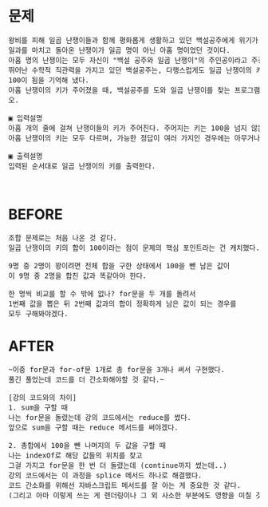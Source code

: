 # 문제

<pre>
왕비를 피해 일곱 난쟁이들과 함께 평화롭게 생활하고 있던 백설공주에게 위기가 찾아왔다. 
일과를 마치고 돌아온 난쟁이가 일곱 명이 아닌 아홉 명이었던 것이다.
아홉 명의 난쟁이는 모두 자신이 "백설 공주와 일곱 난쟁이"의 주인공이라고 주장했다. 
뛰어난 수학적 직관력을 가지고 있던 백설공주는, 다행스럽게도 일곱 난쟁이의 키의 합이 
100이 됨을 기억해 냈다.
아홉 난쟁이의 키가 주어졌을 때, 백설공주를 도와 일곱 난쟁이를 찾는 프로그램을 작성하시
오.

▣ 입력설명
아홉 개의 줄에 걸쳐 난쟁이들의 키가 주어진다. 주어지는 키는 100을 넘지 않는 자연수이며, 
아홉 난쟁이의 키는 모두 다르며, 가능한 정답이 여러 가지인 경우에는 아무거나 출력한다.

▣ 출력설명
입력된 순서대로 일곱 난쟁이의 키를 출력한다.


</pre>

# BEFORE

<pre>
조합 문제로는 처음 나온 것 같다.
일곱 난쟁이의 키의 합이 100이라는 점이 문제의 핵심 포인트라는 건 캐치했다.

9명 중 2명이 꽝이려면 전체 합을 구한 상태에서 100을 뺀 남은 값이 
이 9명 중 2명을 합친 값과 똑같아야 한다.

한 명씩 비교를 할 수 밖에 없나? for문을 두 개를 돌려서
1번째 값을 뽑은 뒤 2번째 값과의 합이 정확하게 남은 값이 되는 경우를
모두 구해봐야겠다.
</pre>

# AFTER

<pre>
~이중 for문과 for-of문 1개로 총 for문을 3개나 써서 구현했다.
풀긴 풀었는데 코드를 더 간소화해야할 것 같다.~

[강의 코드와의 차이]
1. sum을 구할 때
나는 for문을 돌렸는데 강의 코드에서는 reduce를 썼다.
앞으로 sum을 구할 때는 reduce 메서드를 써야겠다.

2. 총합에서 100을 뺀 나머지의 두 값을 구할 때
나는 indexOf로 해당 값들의 위치를 찾고 
그걸 가지고 for문을 한 번 더 돌렸는데 (continue까지 썼는데..)
강의 코드에서는 이 과정을 splice 메서드 하나로 해결했다.
코드 간소화를 위해선 자바스크립트 메서드를 잘 아는 게 중요한 것 같다.
(그리고 아마 이렇게 쓰는 게 렌더링이나 그 외 사소한 부분에도 영향을 미칠 것이다.)
</pre>
